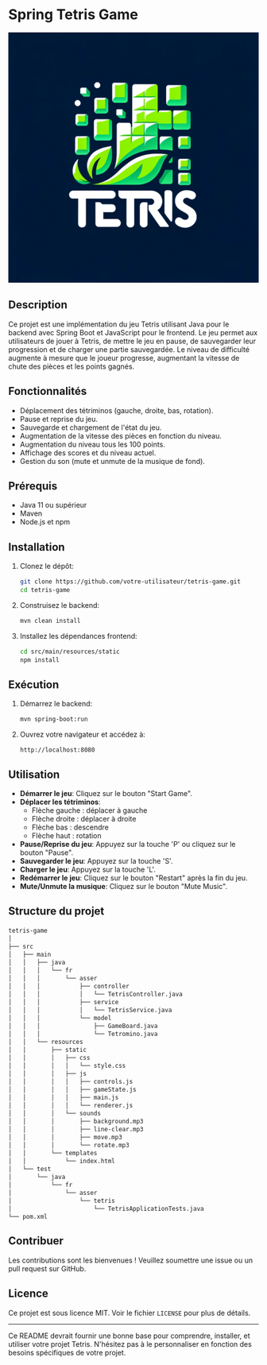 # Spring Tetris Game

![Spring tetris.webp](src%2Fmain%2Fresources%2Fstatic%2Fimages%2FSpring%20tetris.webp)

## Description

Ce projet est une implémentation du jeu Tetris utilisant Java pour le backend avec Spring Boot et JavaScript pour le frontend. Le jeu permet aux utilisateurs de jouer à Tetris, de mettre le jeu en pause, de sauvegarder leur progression et de charger une partie sauvegardée. Le niveau de difficulté augmente à mesure que le joueur progresse, augmentant la vitesse de chute des pièces et les points gagnés.

## Fonctionnalités

- Déplacement des tétriminos (gauche, droite, bas, rotation).
- Pause et reprise du jeu.
- Sauvegarde et chargement de l'état du jeu.
- Augmentation de la vitesse des pièces en fonction du niveau.
- Augmentation du niveau tous les 100 points.
- Affichage des scores et du niveau actuel.
- Gestion du son (mute et unmute de la musique de fond).

## Prérequis

- Java 11 ou supérieur
- Maven
- Node.js et npm

## Installation

1. Clonez le dépôt:
    ```sh
    git clone https://github.com/votre-utilisateur/tetris-game.git
    cd tetris-game
    ```

2. Construisez le backend:
    ```sh
    mvn clean install
    ```

3. Installez les dépendances frontend:
    ```sh
    cd src/main/resources/static
    npm install
    ```

## Exécution

1. Démarrez le backend:
    ```sh
    mvn spring-boot:run
    ```

2. Ouvrez votre navigateur et accédez à:
    ```
    http://localhost:8080
    ```

## Utilisation

- **Démarrer le jeu**: Cliquez sur le bouton "Start Game".
- **Déplacer les tétriminos**:
    - Flèche gauche : déplacer à gauche
    - Flèche droite : déplacer à droite
    - Flèche bas : descendre
    - Flèche haut : rotation
- **Pause/Reprise du jeu**: Appuyez sur la touche 'P' ou cliquez sur le bouton "Pause".
- **Sauvegarder le jeu**: Appuyez sur la touche 'S'.
- **Charger le jeu**: Appuyez sur la touche 'L'.
- **Redémarrer le jeu**: Cliquez sur le bouton "Restart" après la fin du jeu.
- **Mute/Unmute la musique**: Cliquez sur le bouton "Mute Music".

## Structure du projet

```
tetris-game
│
├── src
│   ├── main
│   │   ├── java
│   │   │   └── fr
│   │   │       └── asser
│   │   │           ├── controller
│   │   │           │   └── TetrisController.java
│   │   │           ├── service
│   │   │           │   └── TetrisService.java
│   │   │           └── model
│   │   │               ├── GameBoard.java
│   │   │               └── Tetromino.java
│   │   └── resources
│   │       ├── static
│   │       │   ├── css
│   │       │   │   └── style.css
│   │       │   ├── js
│   │       │   │   ├── controls.js
│   │       │   │   ├── gameState.js
│   │       │   │   ├── main.js
│   │       │   │   └── renderer.js
│   │       │   └── sounds
│   │       │       ├── background.mp3
│   │       │       ├── line-clear.mp3
│   │       │       ├── move.mp3
│   │       │       └── rotate.mp3
│   │       └── templates
│   │           └── index.html
│   └── test
│       └── java
│           └── fr
│               └── asser
│                   └── tetris
│                       └── TetrisApplicationTests.java
└── pom.xml
```

## Contribuer

Les contributions sont les bienvenues ! Veuillez soumettre une issue ou un pull request sur GitHub.

## Licence

Ce projet est sous licence MIT. Voir le fichier `LICENSE` pour plus de détails.

---

Ce README devrait fournir une bonne base pour comprendre, installer, et utiliser votre projet Tetris. N'hésitez pas à le personnaliser en fonction des besoins spécifiques de votre projet.
